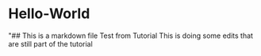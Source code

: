 # Hello-World
"## This is a markdown file
Test from Tutorial
This is doing some edits that are still part of the tutorial
